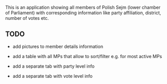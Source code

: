 This is an application showing all members of Polish Sejm (lower chamber of Parliament) with corresponding information like party affiliation, district, number of votes etc.

## TODO

- add pictures to member details information

- add a table with all MPs that allow to sort/filter e.g. for most active MPs

- add a separate tab with party level info

- add a separate tab with vote level info